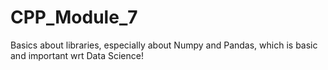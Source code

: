 # CPP_Module_7

Basics about libraries, especially about Numpy and Pandas, which is basic and important wrt Data Science!
